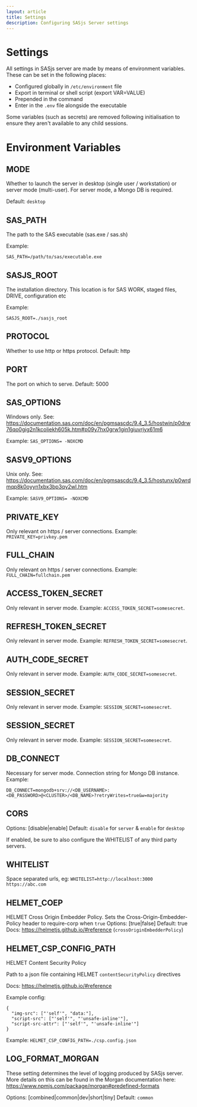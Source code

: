 ```yaml
---
layout: article
title: Settings
description: Configuring SASjs Server settings
---
```


# Settings

All settings in SASjs server are made by means of environment variables.  These can be set in the following places:

- Configured globally in `/etc/environment` file
- Export in terminal or shell script (export VAR=VALUE)
- Prepended in the command
- Enter in the `.env` file alongside the executable

Some variables (such as secrets) are removed following initialisation to ensure they aren't available to any child sessions.

# Environment Variables

## MODE

Whether to launch the server in desktop (single user / workstation) or server mode (multi-user).  For server mode, a Mongo DB is required.

Default: `desktop`

## SAS_PATH
The path to the SAS executable (sas.exe / sas.sh)

Example:

`SAS_PATH=/path/to/sas/executable.exe`

## SASJS_ROOT

The installation directory.  This location is for SAS WORK, staged files, DRIVE, configuration etc

Example:

`SASJS_ROOT=./sasjs_root`

## PROTOCOL

Whether to use http or https protocol. Default: http

## PORT
The port on which to serve.  Default: 5000


## SAS_OPTIONS

Windows only. See: https://documentation.sas.com/doc/en/pgmsascdc/9.4_3.5/hostwin/p0drw76qo0gig2n1kcoliekh605k.htm#p09y7hx0grw1gin1giuvrjyx61m6

Example:  `SAS_OPTIONS= -NOXCMD`

## SASV9_OPTIONS
Unix only.  See: https://documentation.sas.com/doc/en/pgmsascdc/9.4_3.5/hostunx/p0wrdmqp8k0oyyn1xbx3bp3qy2wl.htm

Example: `SASV9_OPTIONS= -NOXCMD`

## PRIVATE_KEY
Only relevant on https / server connections.
Example: `PRIVATE_KEY=privkey.pem`

## FULL_CHAIN
Only relevant on https / server connections.
Example: `FULL_CHAIN=fullchain.pem`

## ACCESS_TOKEN_SECRET
Only relevant in server mode.  Example: `ACCESS_TOKEN_SECRET=somesecret`.

## REFRESH_TOKEN_SECRET
Only relevant in server mode.  Example: `REFRESH_TOKEN_SECRET=somesecret`.

## AUTH_CODE_SECRET
Only relevant in server mode.  Example: `AUTH_CODE_SECRET=somesecret`.

## SESSION_SECRET
Only relevant in server mode.  Example: `SESSION_SECRET=somesecret`.

## SESSION_SECRET
Only relevant in server mode.  Example: `SESSION_SECRET=somesecret`.

## DB_CONNECT
Necessary for server mode.  Connection string for Mongo DB instance.  Example:
```
DB_CONNECT=mongodb+srv://<DB_USERNAME>:<DB_PASSWORD>@<CLUSTER>/<DB_NAME>?retryWrites=true&w=majority
```

## CORS

Options: [disable|enable] 
Default: `disable` for `server` & `enable` for `desktop`

If enabled, be sure to also configure the WHITELIST of any third party servers.

## WHITELIST
Space separated urls, eg: `WHITELIST=http://localhost:3000 https://abc.com`

## HELMET_COEP

HELMET Cross Origin Embedder Policy.  Sets the Cross-Origin-Embedder-Policy header to require-corp when `true`
Options: [true|false] 
Default: true
Docs: https://helmetjs.github.io/#reference (`crossOriginEmbedderPolicy`)

##  HELMET_CSP_CONFIG_PATH

HELMET Content Security Policy

Path to a json file containing HELMET `contentSecurityPolicy` directives

Docs: https://helmetjs.github.io/#reference

Example config:
```
{
  "img-src": ["'self'", "data:"],
  "script-src": ["'self'", "'unsafe-inline'"],
  "script-src-attr": ["'self'", "'unsafe-inline'"]
}
```

Example: `HELMET_CSP_CONFIG_PATH=./csp.config.json`

## LOG_FORMAT_MORGAN

These setting determines the level of logging produced by SASjs server.  More details on this can be found in the Morgan documentation here: https://www.npmjs.com/package/morgan#predefined-formats

Options: [combined|common|dev|short|tiny] 
Default: `common`

